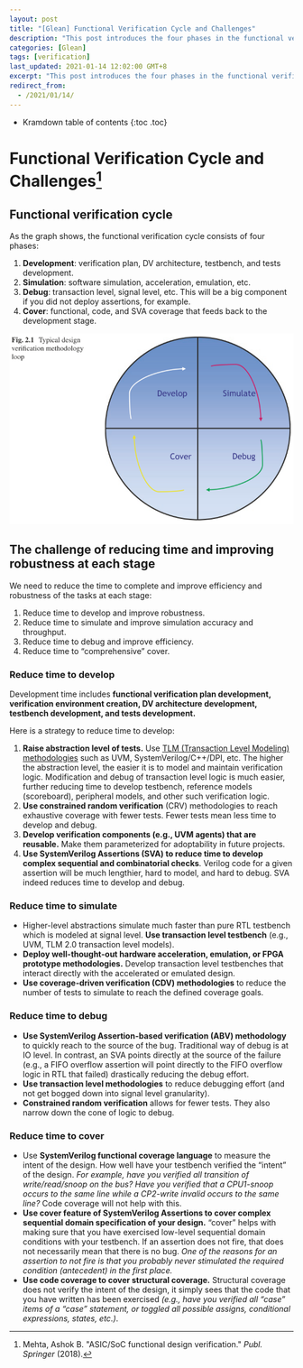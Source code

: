 ```yaml
---
layout: post
title: "[Glean] Functional Verification Cycle and Challenges"
description: "This post introduces the four phases in the functional verification cycle and its four challenges to reduce time and improve robustness at each stage. The corresponding solutions are mentioned as well, which can be seen as the suitable situations for different verification methodology."
categories: [Glean]
tags: [verification]
last_updated: 2021-01-14 12:02:00 GMT+8
excerpt: "This post introduces the four phases in the functional verification cycle and its four challenges to reduce time and improve robustness at each stage. The corresponding solutions are mentioned as well, which can be seen as the suitable situations for different verification methodology."
redirect_from:
  - /2021/01/14/
---
```


* Kramdown table of contents
{:toc .toc}
# Functional Verification Cycle and Challenges[^1]

## Functional verification cycle

As the graph shows, the functional verification cycle consists of four phases:

1. **Development**: verification plan, DV architecture, testbench, and tests development.
2. **Simulation**: software simulation, acceleration, emulation, etc. 
3. **Debug**: transaction level, signal level, etc. This will be a big component if you did not deploy assertions, for example.
4. **Cover**: functional, code, and SVA coverage that feeds back to the development
stage.

![functional verification cycle](https://raw.githubusercontent.com/SingularityKChen/PicUpload/master/img/20210114113643.png)

## The challenge of reducing time and improving robustness at each stage

We need to reduce the time to complete and improve efficiency and robustness of the tasks at
each stage:

1. Reduce time to develop and improve robustness. 
2. Reduce time to simulate and improve simulation accuracy and throughput.
3. Reduce time to debug and improve efficiency. 
4. Reduce time to “comprehensive” cover.

### Reduce time to develop

Development time includes **functional verification plan development, verification environment creation, DV architecture development, testbench development, and tests development.**

Here is a strategy to reduce time to develop:

1. **Raise abstraction level of tests.** Use <u>TLM (Transaction Level Modeling) methodologies</u> such as UVM, SystemVerilog/C++/DPI, etc. The higher the abstraction level, the easier it is to model and maintain verification logic. Modification and debug of transaction level logic is much easier, further reducing time to develop testbench, reference models (scoreboard), peripheral models, and other such verification logic.
2. **Use constrained random verification** (CRV) methodologies to reach exhaustive coverage with fewer tests. Fewer tests mean less time to develop and debug.
3. **Develop verification components (e.g., UVM agents) that are reusable.** Make them parameterized for adoptability in future projects.
4. **Use SystemVerilog Assertions (SVA) to reduce time to develop complex sequential and combinatorial checks**. Verilog code for a given assertion will be much lengthier, hard to model, and hard to debug. SVA indeed reduces time to develop and debug.

### Reduce time to simulate

+ Higher-level abstractions simulate much faster than pure RTL testbench which is modeled at signal level. **Use transaction level testbench** (e.g., UVM, TLM 2.0 transaction level models).
+ **Deploy well-thought-out hardware acceleration, emulation, or FPGA prototype methodologies.** Develop transaction level testbenches that interact directly with
  the accelerated or emulated design.
+ **Use coverage-driven verification (CDV) methodologies** to reduce the number of tests to simulate to reach the defined coverage goals.

### Reduce time to debug

+ **Use SystemVerilog Assertion-based verification (ABV) methodology** to quickly reach to the source of the bug. Traditional way of debug is at IO level. In contrast, an SVA points directly at the source of the failure (e.g., a FIFO overflow assertion will point directly to the FIFO overflow logic in RTL that failed) drastically reducing the debug effort.
+ **Use transaction level methodologies** to reduce debugging effort (and not get bogged down into signal level granularity).
+ **Constrained random verification** allows for fewer tests. They also narrow down the cone of logic to debug.

### Reduce time to cover

+ Use **SystemVerilog functional coverage language** to measure the intent of the design. How well have your testbench verified the “intent” of the design. *For example, have you verified all transition of write/read/snoop on the bus? Have you verified that a CPU1-snoop occurs to the same line while a CP2-write invalid occurs to the same line?* Code coverage will not help with this.
+ **Use cover feature of SystemVerilog Assertions to cover complex sequential domain specification of your design.** “cover” helps with making sure that you have exercised low-level sequential domain conditions with your testbench. If an assertion does not fire, that does not necessarily mean that there is no bug. *One of the reasons for an assertion to not fire is that you probably never stimulated the required condition (antecedent) in the first place.*
+ **Use code coverage to cover structural coverage.** Structural coverage does not verify the intent of the design, it simply sees that the code that you have written has been exercised *(e.g., have you verified all “case” items of a “case” statement, or toggled all possible assigns, conditional expressions, states, etc.)*.

[^1]: Mehta, Ashok B. "ASIC/SoC functional design verification." *Publ. Springer* (2018).